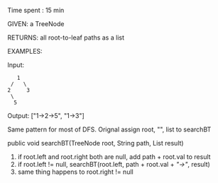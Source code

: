 Time spent : 15 min

GIVEN: a TreeNode

RETURNS: all root-to-leaf paths as a list

EXAMPLES:

Input: 

```
   1
 /   \
2     3
 \
  5
```

Output: ["1->2->5", "1->3"]

Same pattern for most of DFS. Orignal assign root, "", list to searchBT

public void searchBT(TreeNode root, String path, List<String> result)

1. if root.left and root.right both are null, add path + root.val to result
2. if root.left != null, searchBT(root.left, path + root.val + *"->"*, result)
3. same thing happens to root.right != null
